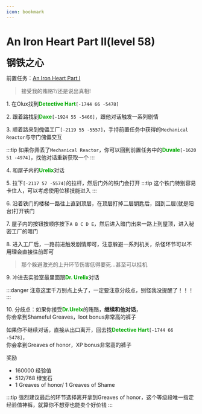 ```yaml
---
icon: bookmark
---
```



# An Iron Heart Part II(level 58)
<span style="font-size: 25px;">**钢铁之心**</span>

前置任务：[An Iron Heart Part I](/quests/lvl41-50/level%2049%20-%20an%20iron%20heart%20part%20i.html)

>接受我的贿赂?/还是说出真相!

<span class="stage-index">1.</span> 在Olux找到<font color=00AA00>**Detective Hart**</font>`[-1744 66 -5478]`

<span class="stage-index">2.</span> 跟着路找到<font color=00AA00>**Daxe**</font>`[-1924 55 -5466]`，跟他对话触发一系列剧情

<span class="stage-index">3.</span> 顺着路来到傀儡工厂`[-2119 55 -5557]`，手持前置任务中获得的`Mechanical Reactor`与守门傀儡交互

:::tip
如果你弄丢了`Mechanical Reactor`，你可以回到前置任务中的<font color=00AA00>**Duvale**</font>`[-1620 51 -4974]`，找他对话重新获取一个
:::

<span class="stage-index">4.</span> 和屋子内的<font color=00AA00>**Urelix**</font>对话

<span class="stage-index">5.</span> 拉下`[-2117 57 -5574]`的拉杆，然后门外的铁门会打开
:::tip
这个铁门特别容易卡住人，可以考虑使用位移技能进入
:::

<span class="stage-index">6.</span> 沿着铁门的楼梯一路往上直到顶层，在顶层打掉二层钥匙后，回到二层(就是阳台)打开铁门

<span class="stage-index">7.</span> 屋子内的按钮按顺序按下`A B C D E`，然后进入暗门出来一路上到屋顶，进入秘密工厂的暗门

<span class="stage-index">8.</span> 进入工厂后，一路前进触发剧情即可，注意躲避一系列机关，杀怪环节可以不用理会直接往前即可
>那个躲避激光的上升环节伤害低得要死...甚至可以挂机

<span class="stage-index">9.</span> 冲进去实验室最里面跟<font color=00AA00>**Dr. Urelix**</font>对话

:::danger
注意这里千万别点上头了，一定要注意分歧点，别怪我没提醒了！！！
:::

<span class="stage-index">10.</span> 分歧点：如果你接受<font color=00AA00>**Dr.Urelx**</font>的贿赂，**继续和他对话**，<br>你会拿到Shameful Greaves，loot bonus非常高的裤子

如果你不继续对话，直接从出口离开，回去找<font color=00AA00>**Detective Hart**</font>`[-1744 66 -5478]`，<br>你会拿到Greaves of honor，XP bonus非常高的裤子

奖励
+ 160000 经验值
+ 512/768 绿宝石
+ 1 Greaves of honor/ 1 Greaves of Shame

:::tip
强烈建议最后的环节选择离开拿到Greaves of honor，这个等级段唯一指定经验值神裤，就算你不想穿也能卖个好价钱
:::

